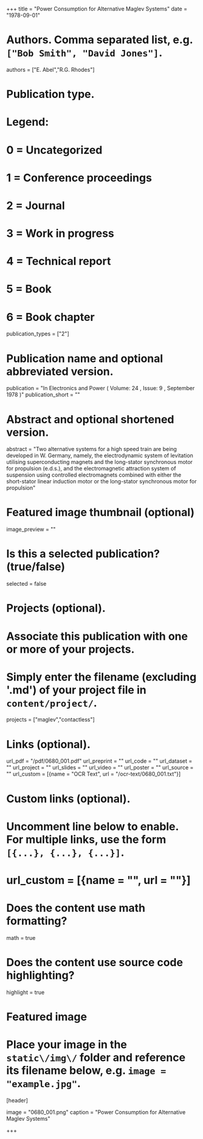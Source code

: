 +++
title = "Power Consumption for Alternative Maglev Systems" 
date = "1978-09-01"

# Authors. Comma separated list, e.g. `["Bob Smith", "David Jones"]`.
authors = ["E. Abel","R.G. Rhodes"]

# Publication type.
# Legend:
# 0 = Uncategorized
# 1 = Conference proceedings
# 2 = Journal
# 3 = Work in progress
# 4 = Technical report
# 5 = Book
# 6 = Book chapter
publication_types = ["2"]

# Publication name and optional abbreviated version.
publication = "In Electronics and Power ( Volume: 24 , Issue: 9 , September 1978 )"
publication_short = ""

# Abstract and optional shortened version.
abstract = "Two alternative systems for a high speed train are being developed in W. Germany, namely, the electrodynamic  system of levitation utilising superconducting magnets and the long-stator synchronous motor for propulsion (e.d.s.), and the electromagnetic attraction system of suspension using controlled electromagnets combined with either the short-stator linear induction motor or the long-stator synchronous motor for propulsion"

# Featured image thumbnail (optional)
image_preview = ""

# Is this a selected publication? (true/false)
selected = false

# Projects (optional).
#   Associate this publication with one or more of your projects.
#   Simply enter the filename (excluding '.md') of your project file in `content/project/`.
projects = ["maglev","contactless"]

# Links \(optional\).

url_pdf = "/pdf/0680_001.pdf"
url_preprint = ""
url_code = ""
url_dataset = ""
url_project = ""
url_slides = ""
url_video = ""
url_poster = ""
url_source = ""
url_custom = [{name = "OCR Text", url = "/ocr-text/0680_001.txt"}] 

# Custom links (optional).
#   Uncomment line below to enable. For multiple links, use the form `[{...}, {...}, {...}]`.
# url_custom = [{name = "", url = ""}]

# Does the content use math formatting?
math = true

# Does the content use source code highlighting?
highlight = true

# Featured image
# Place your image in the `static\/img\/` folder and reference its filename below, e.g. `image = "example.jpg"`.
[header]

image = "0680_001.png"
caption = "Power Consumption for Alternative Maglev Systems"

+++
